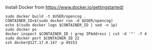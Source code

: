 
Install Docker from https://www.docker.io/gettingstarted/

```
sudo docker build -t $USER/opencog .
CONTAINER_ID=$(sudo docker run -d $USER/opencog)
echo $(sudo docker logs $CONTAINER_ID | sed -n 1p)
sudo docker ps
docker inspect $CONTAINER_ID | grep IPAddress | cut -d '"' -f 4
sudo docker port $CONTAINER_ID 22
ssh docker@127.17.0.147 -p 49153
```
